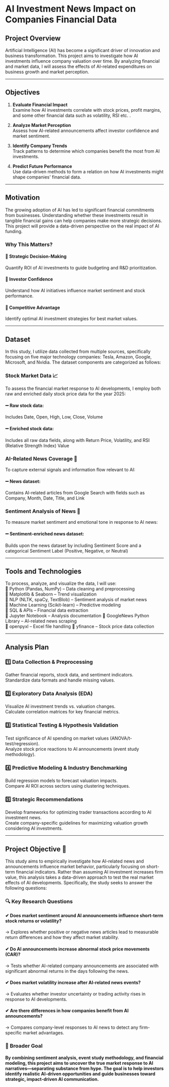 # AI Investment News Impact on Companies Financial Data

## Project Overview
Artificial Intelligence (AI) has become a significant driver of innovation and business transformation. This project aims to investigate how AI investments influence company valuation over time. By analyzing financial and market data, I will assess the effects of AI-related expenditures on business growth and market perception.

---

## Objectives
1. **Evaluate Financial Impact**  
   Examine how AI investments correlate with stock prices, profit margins, and some other financial data such as volatility, RSI etc. .  

3. **Analyze Market Perception**  
    Assess how AI-related announcements affect investor confidence and market sentiment.  

5. **Identify Company Trends**  
    Track patterns to determine which companies benefit the most from AI investments.  

7. **Predict Future Performance**  
    Use data-driven methods to form a relation on how AI investments might shape companies' financial data.

---

## Motivation
The growing adoption of AI has led to significant financial commitments from businesses. Understanding whether these investments result in tangible financial gains can help companies make more strategic decisions. This project will provide a data-driven perspective on the real impact of AI funding.

### Why This Matters?
#### 🔹 Strategic Decision-Making  
  Quantify ROI of AI investments to guide budgeting and R&D prioritization.  
#### 🔹 Investor Confidence  
  Understand how AI initiatives influence market sentiment and stock performance.  
#### 🔹 Competitive Advantage  
  Identify optimal AI investment strategies for best market values.  

---

## Dataset
In this study, I utilize data collected from multiple sources, specifically focusing on five major technology companies: Tesla, Amazon, Google, Microsoft, and Nvidia. The dataset components are categorized as follows:

### Stock Market Data 📈
To assess the financial market response to AI developments, I employ both raw and enriched daily stock price data for the year 2025:
#### ➖ Raw stock data:
Includes Date, Open, High, Low, Close, Volume
#### ➖ Enriched stock data:
Includes all raw data fields, along with Return Price, Volatility, and RSI (Relative Strength Index) Value

### AI-Related News Coverage 📰
To capture external signals and information flow relevant to AI:
#### ➖ News dataset:
Contains AI-related articles from Google Search with fields such as Company, Month, Date, Title, and Link

### Sentiment Analysis of News 💬
To measure market sentiment and emotional tone in response to AI news:
#### ➖ Sentiment-enriched news dataset:
Builds upon the news dataset by including Sentiment Score and a categorical Sentiment Label (Positive, Negative, or Neutral)

---

## Tools and Technologies
To process, analyze, and visualize the data, I will use:  
📌 Python (Pandas, NumPy) – Data cleaning and preprocessing  
📌 Matplotlib & Seaborn – Trend visualization  
📌 NLP (NLTK, spaCy, TextBlob) – Sentiment analysis of market news  
📌 Machine Learning (Scikit-learn) – Predictive modeling  
📌 SQL & APIs – Financial data extraction  
📌 Jupyter Notebook – Analysis documentation
📌 GoogleNews Python Library – AI-related news scraping  
📌 openpyxl – Excel file handling
📌 yfinance – Stock price data collection  



---

## Analysis Plan
### 1️⃣ Data Collection & Preprocessing  
Gather financial reports, stock data, and sentiment indicators.  
Standardize data formats and handle missing values.  

### 2️⃣ Exploratory Data Analysis (EDA)  
Visualize AI investment trends vs. valuation changes.  
Calculate correlation matrices for key financial metrics.  

### 3️⃣ Statistical Testing & Hypothesis Validation  
Test significance of AI spending on market values (ANOVA/t-test/regression).  
Analyze stock price reactions to AI announcements (event study methodology).  

### 4️⃣ Predictive Modeling & Industry Benchmarking  
Build regression models to forecast valuation impacts.  
Compare AI ROI across sectors using clustering techniques.  

### 5️⃣ Strategic Recommendations  
Develop frameworks for optimizing trader transactions according to AI investment news.  
Create company-specific guidelines for maximizing valuation growth considering AI investments.  

---

## Project Objective 🎯
This study aims to empirically investigate how AI-related news and announcements influence market behavior, particularly focusing on short-term financial indicators. Rather than assuming AI investment increases firm value, this analysis takes a data-driven approach to test the real market effects of AI developments. Specifically, the study seeks to answer the following questions: 
### 🔍 Key Research Questions
#### ✔ Does market sentiment around AI announcements influence short-term stock returns or volatility?  
→ Explores whether positive or negative news articles lead to measurable return differences and how they affect market stability.
#### ✔ Do AI announcements increase abnormal stock price movements (CAR)?
→ Tests whether AI-related company announcements are associated with significant abnormal returns in the days following the news.  
#### ✔ Does market volatility increase after AI-related news events?
→ Evaluates whether investor uncertainty or trading activity rises in response to AI developments.
#### ✔ Are there differences in how companies benefit from AI announcements?
→ Compares company-level responses to AI news to detect any firm-specific market advantages.  

### 🧠 Broader Goal
#### By combining sentiment analysis, event study methodology, and financial modeling, this project aims to uncover the true market response to AI narratives—separating substance from hype. The goal is to help investors identify realistic AI-driven opportunities and guide businesses toward strategic, impact-driven AI communication.

